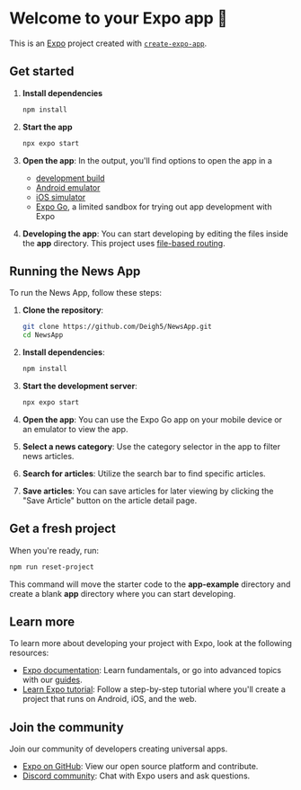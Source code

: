 # Welcome to your Expo app 👋

This is an [Expo](https://expo.dev) project created with [`create-expo-app`](https://www.npmjs.com/package/create-expo-app).

## Get started

1. **Install dependencies**

   ```bash
   npm install
   ```

2. **Start the app**

   ```bash
   npx expo start
   ```

3. **Open the app**: In the output, you'll find options to open the app in a

   - [development build](https://docs.expo.dev/develop/development-builds/introduction/)
   - [Android emulator](https://docs.expo.dev/workflow/android-studio-emulator/)
   - [iOS simulator](https://docs.expo.dev/workflow/ios-simulator/)
   - [Expo Go](https://expo.dev/go), a limited sandbox for trying out app development with Expo

4. **Developing the app**: You can start developing by editing the files inside the **app** directory. This project uses [file-based routing](https://docs.expo.dev/router/introduction).

## Running the News App

To run the News App, follow these steps:

1. **Clone the repository**:

   ```bash
   git clone https://github.com/Deigh5/NewsApp.git
   cd NewsApp
   ```

2. **Install dependencies**:

   ```bash
   npm install
   ```

3. **Start the development server**:

   ```bash
   npx expo start
   ```

4. **Open the app**: You can use the Expo Go app on your mobile device or an emulator to view the app.

5. **Select a news category**: Use the category selector in the app to filter news articles.

6. **Search for articles**: Utilize the search bar to find specific articles.

7. **Save articles**: You can save articles for later viewing by clicking the "Save Article" button on the article detail page.

## Get a fresh project

When you're ready, run:

```bash
npm run reset-project
```

This command will move the starter code to the **app-example** directory and create a blank **app** directory where you can start developing.

## Learn more

To learn more about developing your project with Expo, look at the following resources:

- [Expo documentation](https://docs.expo.dev/): Learn fundamentals, or go into advanced topics with our [guides](https://docs.expo.dev/guides).
- [Learn Expo tutorial](https://docs.expo.dev/tutorial/introduction/): Follow a step-by-step tutorial where you'll create a project that runs on Android, iOS, and the web.

## Join the community

Join our community of developers creating universal apps.

- [Expo on GitHub](https://github.com/expo/expo): View our open source platform and contribute.
- [Discord community](https://chat.expo.dev): Chat with Expo users and ask questions.

